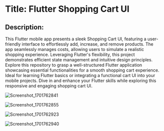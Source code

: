 # Title: Flutter Shopping Cart UI
## Description:
<p>This Flutter mobile app presents a sleek Shopping Cart UI, featuring a user-friendly interface to effortlessly add, increase, and remove products. The app seamlessly manages costs, allowing users to simulate a realistic shopping experience. Leveraging Flutter's flexibility, this project demonstrates efficient state management and intuitive design principles. Explore this repository to grasp a well-structured Flutter application showcasing essential functionalities for a smooth shopping cart experience. Ideal for learning Flutter basics or integrating a functional cart UI into your mobile projects. Dive in and enhance your Flutter skills while exploring this responsive and engaging shopping cart UI.</p>

![Screenshot_1701762841](https://github.com/DevByShahzaib/shopping-app-UI/assets/108393358/9d1d89ce-b0d0-40f8-92d0-6f3be92a55f3)

![Screenshot_1701762855](https://github.com/DevByShahzaib/shopping-app-UI/assets/108393358/13283e65-e754-4f88-9024-50229749538d)

![Screenshot_1701762923](https://github.com/DevByShahzaib/shopping-app-UI/assets/108393358/ad42421b-d25b-4934-9f9a-36c7235ca7ad)

![Screenshot_1701762940](https://github.com/DevByShahzaib/shopping-app-UI/assets/108393358/b5c3913a-91f0-4b6d-9340-5134fad597d1)


